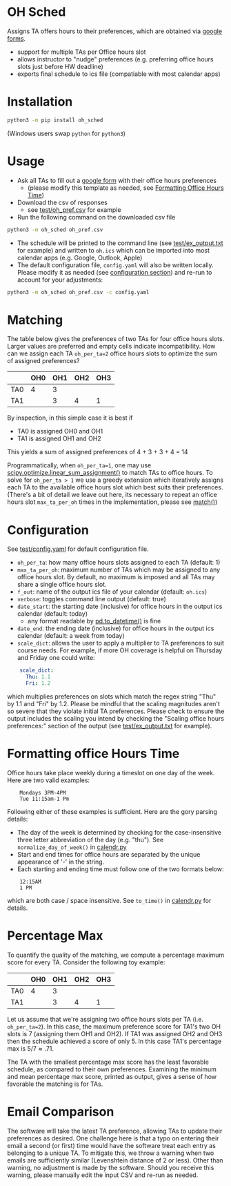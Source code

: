 # OH Sched

Assigns TA offers hours to their preferences, which are obtained via [google forms](https://docs.google.com/forms/d/1Ro30IqZzhar8IwLEBJRv7yIQ-KsoWAMK9JTqi-_f9gc/template/preview).  
- support for multiple TAs per Office hours slot
- allows instructor to "nudge" preferences (e.g. preferring office hours slots just before HW deadline)
- exports final schedule to ics file (compatiable with most calendar apps)

# Installation
```bash
python3 -m pip install oh_sched
```

(Windows users swap `python` for `python3`)

# Usage
- Ask all TAs to fill out a [google form](https://docs.google.com/forms/d/1Ro30IqZzhar8IwLEBJRv7yIQ-KsoWAMK9JTqi-_f9gc/template/preview) with their office hours preferences
  - (please modify this template as needed, see [Formatting Office Hours Time](#formatting-office-hours-time))
- Download the csv of responses
  - see [test/oh_pref.csv](test/oh_prefs.csv) for example 
- Run the following command on the downloaded csv file
```bash
python3 -m oh_sched oh_pref.csv
```
- The schedule will be printed to the command line (see [test/ex_output.txt](test/ex_output.txt) for example) and written to `oh.ics` which can be imported into most calendar apps (e.g. Google, Outlook, Apple)
- The default configuration file, `config.yaml` will also be written locally.  Please modify it as needed (see [configuration section](#configuration)) and re-run to account for your adjustments:
```bash
python3 -m oh_sched oh_pref.csv -c config.yaml
```

# Matching

The table below gives the preferences of two TAs for four office hours slots.  Larger values are preferred and empty cells indicate incompatibility.  How can we assign each TA `oh_per_ta=2` office hours slots to optimize the sum of assigned preferences?

|     | OH0 | OH1 | OH2 | OH3 |
|-----|-----|-----|-----|-----|
| TA0 | 4   | 3   |     |     |
| TA1 |     | 3   | 4   | 1   |

By inspection, in this simple case it is best if 
- TA0 is assigned OH0 and OH1
- TA1 is assigned OH1 and OH2

This yields a sum of assigned preferences of 4 + 3 + 3 + 4 = 14

Programmatically, when `oh_per_ta=1`, one may use [scipy.optimize.linear_sum_assignment()](https://docs.scipy.org/doc/scipy/reference/generated/scipy.optimize.linear_sum_assignment.html) to match TAs to office hours.  To solve for `oh_per_ta > 1` we use a greedy extension which iteratively assigns each TA to the available office hours slot which best suits their preferences.  (There's a bit of detail we leave out here, its necessary to repeat an office hours slot `max_ta_per_oh` times in the implementation, please see [match()](oh_sched/match.py))

# Configuration

See [test/config.yaml](test/config.yaml) for default configuration file.

- `oh_per_ta`: how many office hours slots assigned to each TA (default: 1)
- `max_ta_per_oh`: maximum number of TAs which may be assigned to any office hours slot.  By default, no maximum is imposed and all TAs may share a single office hours slot.
- `f_out`: name of the output ics file of your calendar (default: `oh.ics`)
- `verbose`: toggles command line output (default: true)
- `date_start`: the starting date (inclusive) for office hours in the output ics calendar (default: today)
  - any format readable by [pd.to_datetime()](https://pandas.pydata.org/docs/reference/api/pandas.to_datetime.html) is fine
- `date_end`: the ending date (inclusive) for office hours in the output ics calendar (default: a week from today)
- `scale_dict`: allows the user to apply a multiplier to TA preferences to suit course needs.  For example, if more OH coverage is helpful on Thursday and Friday one could write:
```yaml
    scale_dict:
      Thu: 1.1
      Fri: 1.2
```
which multiplies preferences on slots which match the regex string "Thu" by 1.1 and "Fri" by 1.2.  Please be mindful that the scaling magnitudes aren't so severe that they violate initial TA preferences.  Please check to ensure the output includes the scaling you intend by checking the "Scaling office hours preferences:" section of the output (see [test/ex_output.txt](test/ex_output.txt) for example).

# Formatting office Hours Time

Office hours take place weekly during a timeslot on one day of the week.  Here are two valid examples:
```
    Mondays 3PM-4PM
    Tue 11:15am-1 Pm
```
Following either of these examples is sufficient.  Here are the gory parsing details:

- The day of the week is determined by checking for the case-insensitive three letter abbreviation of the day (e.g. "thu").  See `normalize_day_of_week()` in [calendr.py](oh_sched/calendr.py)
- Start and end times for office hours are separated by the unique appearance of '-' in the string.
- Each starting and ending time must follow one of the two formats below:
```
    12:15AM
    1 PM
```
which are both case / space insensitive.  See `to_time()` in [calendr.py](oh_sched/calendr.py) for details.

# Percentage Max

To quantify the quality of the matching, we compute a percentage maximum score for every TA.  Consider the following toy example:

|     | OH0 | OH1 | OH2 | OH3 |
|-----|-----|-----|-----|-----|
| TA0 | 4   | 3   |     |     |
| TA1 |     | 3   | 4   | 1   |

Let us assume that we're assigning two office hours slots per TA (i.e. `oh_per_ta=2`).  In this case, the maximum preference score for TA1's two OH slots is 7 (assigning them OH1 and OH2).  If TA1 was assigned OH2 and OH3 then the schedule achieved a score of only 5.  In this case TA1's percentage max is $5/7\approx.71$.  

The TA with the smallest percentage max score has the least favorable schedule, as compared to their own preferences.  Examining the minimum and mean percentage max score, printed as output, gives a sense of how favorable the matching is for TAs.

# Email Comparison

The software will take the latest TA preference, allowing TAs to update their preferences as desired.  One challenge here is that a typo on entering their email a second (or first) time would have the software treat each entry as belonging to a unique TA.  To mitigate this, we throw a warning when two emails are sufficiently similar (Levenshtein distance of 2 or less).  Other than warning, no adjustment is made by the software.  Should you receive this warning, please manually edit the input CSV and re-run as needed.